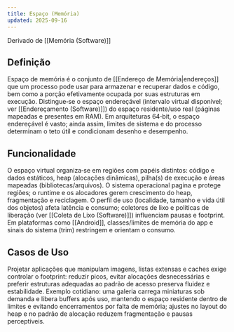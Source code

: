 ```yaml
---
title: Espaço (Memória)
updated: 2025-09-16
---
```

Derivado de [[Memória (Software)]]

## Definição

Espaço de memória é o conjunto de [[Endereço de Memória|endereços]] que um processo pode usar para armazenar e recuperar dados e código, bem como a porção efetivamente ocupada por suas estruturas em execução. Distingue‑se o espaço endereçável (intervalo virtual disponível; ver [[Endereçamento (Software)]]) do espaço residente/uso real (páginas mapeadas e presentes em RAM). Em arquiteturas 64‑bit, o espaço endereçável é vasto; ainda assim, limites de sistema e do processo determinam o teto útil e condicionam desenho e desempenho.

## Funcionalidade

O espaço virtual organiza‑se em regiões com papéis distintos: código e dados estáticos, heap (alocações dinâmicas), pilha(s) de execução e áreas mapeadas (bibliotecas/arquivos). O sistema operacional pagina e protege regiões; o runtime e os alocadores gerem crescimento do heap, fragmentação e reciclagem. O perfil de uso (localidade, tamanho e vida útil dos objetos) afeta latência e consumo; coletores de lixo e políticas de liberação (ver [[Coleta de Lixo (Software)]]) influenciam pausas e footprint. Em plataformas como [[Android]], classes/limites de memória do app e sinais do sistema (trim) restringem e orientam o consumo.

## Casos de Uso

Projetar aplicações que manipulam imagens, listas extensas e caches exige controlar o footprint: reduzir picos, evitar alocações desnecessárias e preferir estruturas adequadas ao padrão de acesso preserva fluidez e estabilidade. Exemplo cotidiano: uma galeria carrega miniaturas sob demanda e libera buffers após uso, mantendo o espaço residente dentro de limites e evitando encerramentos por falta de memória; ajustes no layout do heap e no padrão de alocação reduzem fragmentação e pausas perceptíveis.

